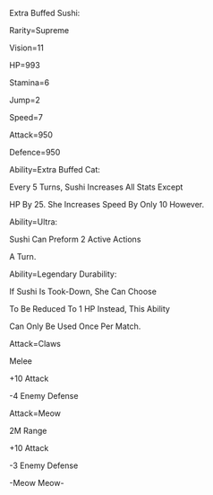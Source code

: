 Extra Buffed Sushi:

Rarity=Supreme

Vision=11

HP=993

Stamina=6

Jump=2

Speed=7

Attack=950

Defence=950

Ability=Extra Buffed Cat:

Every 5 Turns, Sushi Increases All Stats Except

HP By 25. She Increases Speed By Only 10 However.

Ability=Ultra:

Sushi Can Preform 2 Active Actions

A Turn.

Ability=Legendary Durability:

If Sushi Is Took-Down, She Can Choose

To Be Reduced To 1 HP Instead, This Ability

Can Only Be Used Once Per Match.

Attack=Claws

Melee

+10 Attack

-4 Enemy Defense

Attack=Meow

2M Range

+10 Attack

-3 Enemy Defense

-Meow Meow-

